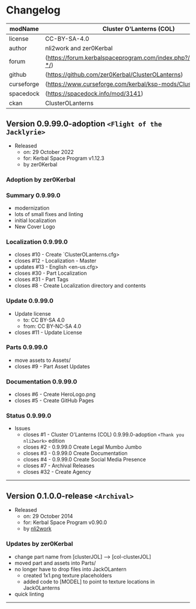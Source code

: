 # Changelog  
  
| modName    | Cluster O'Lanterns (COL)                                          |
| ---------- | ----------------------------------------------------------------- |
| license    | CC-BY-SA-4.0                                                      |
| author     | nli2work and zer0Kerbal                                           |
| forum      | (https://forum.kerbalspaceprogram.com/index.php?/topic/210339-*/) |
| github     | (https://github.com/zer0Kerbal/ClusterOLanterns)                  |
| curseforge | (https://www.curseforge.com/kerbal/ksp-mods/ClusterOLanterns)     |
| spacedock  | (https://spacedock.info/mod/3141)                                 |
| ckan       | ClusterOLanterns                                                  |

## Version 0.9.99.0-adoption `<Flight of the Jacklyrie>`

* Released
  * on: 29 October 2022
  * for: Kerbal Space Program v1.12.3
  * by zer0Kerbal

### Adoption by zer0Kerbal

### Summary 0.9.99.0

* modernization
* lots of small fixes and linting
* initial localization
* New Cover Logo

### Localization 0.9.99.0

* closes #10 - Create `ClusterOLanterns.cfg>
* closes #12 - Localization - Master
* updates #13 - English <en-us.cfg>
* closes #30 - Part Localization
* closes #31 - Part Tags
* closes #8 - Create Localization directory and contents

### Update 0.9.99.0

* Update license
  * to: CC BY-SA 4.0
  * from: CC BY-NC-SA 4.0
* closes #11 - Update License

### Parts 0.9.99.0

* move assets to Assets/
* closes #9 - Part Asset Updates

### Documentation 0.9.99.0

* closes #6 - Create HeroLogo.png
* closes #5 - Create GitHub Pages

### Status 0.9.99.0

* Issues
  * closes #1 - Cluster O'Lanterns (COL) 0.9.99.0-adoption `<Thank you nli2work>` edition
  * closes #2 - 0.9.99.0 Create Legal Mumbo Jumbo
  * closes #3 - 0.9.99.0 Create Documentation
  * closes #4 - 0.9.99.0 Create Social Media Presence
  * closes #7 - Archival Releases
  * closes #32 - Create Agency

---

## Version 0.1.0.0-release `<Archival>`

* Released
  * on: 29 October 2014
  * for: Kerbal Space Program v0.90.0
  * by [nli2work](https://forum.kerbalspaceprogram.com/index.php?/profile/106805-nli2work/)

### Updates by zer0Kerbal

* change part name from [clusterJOL] --> [col-clusterJOL]
* moved part and assets into Parts/
* no longer have to drop files into JackOLantern
  * created 1x1.png texture placeholders
  * added code to [MODEL] to point to texture locations in JackOLanterns
* quick linting

---
